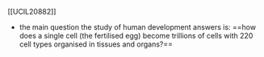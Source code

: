 [[UCIL20882]]

- the main question the study of human development answers is:
==how does a single cell (the fertilised egg) become trillions of cells with 220 cell types organised in tissues and organs?==
